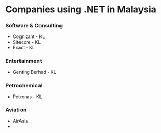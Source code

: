 # Companies using .NET in Malaysia

### Software & Consulting
- Cognizant - KL
- Sitecore - KL
- Exact - KL

### Entertainment
- Genting Berhad - KL
  
### Petrochemical
- Petronas - KL

### Aviation
- AirAsia
- 
